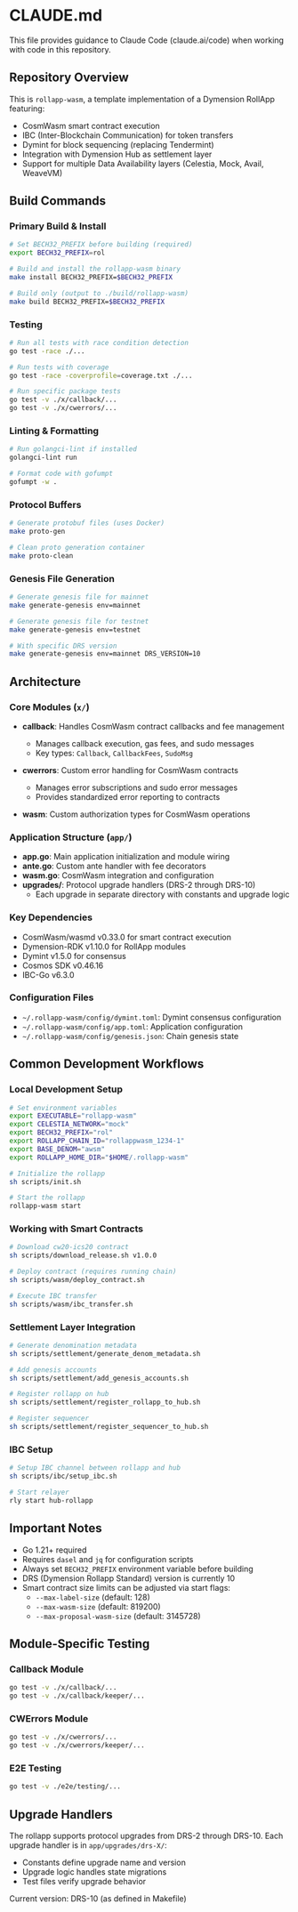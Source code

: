 # CLAUDE.md

This file provides guidance to Claude Code (claude.ai/code) when working with code in this repository.

## Repository Overview

This is `rollapp-wasm`, a template implementation of a Dymension RollApp featuring:

- CosmWasm smart contract execution
- IBC (Inter-Blockchain Communication) for token transfers
- Dymint for block sequencing (replacing Tendermint)
- Integration with Dymension Hub as settlement layer
- Support for multiple Data Availability layers (Celestia, Mock, Avail, WeaveVM)

## Build Commands

### Primary Build & Install

```bash
# Set BECH32_PREFIX before building (required)
export BECH32_PREFIX=rol

# Build and install the rollapp-wasm binary
make install BECH32_PREFIX=$BECH32_PREFIX

# Build only (output to ./build/rollapp-wasm)
make build BECH32_PREFIX=$BECH32_PREFIX
```

### Testing

```bash
# Run all tests with race condition detection
go test -race ./...

# Run tests with coverage
go test -race -coverprofile=coverage.txt ./...

# Run specific package tests
go test -v ./x/callback/...
go test -v ./x/cwerrors/...
```

### Linting & Formatting

```bash
# Run golangci-lint if installed
golangci-lint run

# Format code with gofumpt
gofumpt -w .
```

### Protocol Buffers

```bash
# Generate protobuf files (uses Docker)
make proto-gen

# Clean proto generation container
make proto-clean
```

### Genesis File Generation

```bash
# Generate genesis file for mainnet
make generate-genesis env=mainnet

# Generate genesis file for testnet  
make generate-genesis env=testnet

# With specific DRS version
make generate-genesis env=mainnet DRS_VERSION=10
```

## Architecture

### Core Modules (`x/`)

- **callback**: Handles CosmWasm contract callbacks and fee management
  - Manages callback execution, gas fees, and sudo messages
  - Key types: `Callback`, `CallbackFees`, `SudoMsg`
  
- **cwerrors**: Custom error handling for CosmWasm contracts
  - Manages error subscriptions and sudo error messages
  - Provides standardized error reporting to contracts

- **wasm**: Custom authorization types for CosmWasm operations

### Application Structure (`app/`)

- **app.go**: Main application initialization and module wiring
- **ante.go**: Custom ante handler with fee decorators
- **wasm.go**: CosmWasm integration and configuration
- **upgrades/**: Protocol upgrade handlers (DRS-2 through DRS-10)
  - Each upgrade in separate directory with constants and upgrade logic

### Key Dependencies

- CosmWasm/wasmd v0.33.0 for smart contract execution
- Dymension-RDK v1.10.0 for RollApp modules
- Dymint v1.5.0 for consensus
- Cosmos SDK v0.46.16
- IBC-Go v6.3.0

### Configuration Files

- `~/.rollapp-wasm/config/dymint.toml`: Dymint consensus configuration
- `~/.rollapp-wasm/config/app.toml`: Application configuration
- `~/.rollapp-wasm/config/genesis.json`: Chain genesis state

## Common Development Workflows

### Local Development Setup

```bash
# Set environment variables
export EXECUTABLE="rollapp-wasm"
export CELESTIA_NETWORK="mock"
export BECH32_PREFIX="rol"
export ROLLAPP_CHAIN_ID="rollappwasm_1234-1"
export BASE_DENOM="awsm"
export ROLLAPP_HOME_DIR="$HOME/.rollapp-wasm"

# Initialize the rollapp
sh scripts/init.sh

# Start the rollapp
rollapp-wasm start
```

### Working with Smart Contracts

```bash
# Download cw20-ics20 contract
sh scripts/download_release.sh v1.0.0

# Deploy contract (requires running chain)
sh scripts/wasm/deploy_contract.sh

# Execute IBC transfer
sh scripts/wasm/ibc_transfer.sh
```

### Settlement Layer Integration

```bash
# Generate denomination metadata
sh scripts/settlement/generate_denom_metadata.sh

# Add genesis accounts
sh scripts/settlement/add_genesis_accounts.sh

# Register rollapp on hub
sh scripts/settlement/register_rollapp_to_hub.sh

# Register sequencer
sh scripts/settlement/register_sequencer_to_hub.sh
```

### IBC Setup

```bash
# Setup IBC channel between rollapp and hub
sh scripts/ibc/setup_ibc.sh

# Start relayer
rly start hub-rollapp
```

## Important Notes

- Go 1.21+ required
- Requires `dasel` and `jq` for configuration scripts
- Always set `BECH32_PREFIX` environment variable before building
- DRS (Dymension Rollapp Standard) version is currently 10
- Smart contract size limits can be adjusted via start flags:
  - `--max-label-size` (default: 128)
  - `--max-wasm-size` (default: 819200)
  - `--max-proposal-wasm-size` (default: 3145728)

## Module-Specific Testing

### Callback Module

```bash
go test -v ./x/callback/...
go test -v ./x/callback/keeper/...
```

### CWErrors Module

```bash
go test -v ./x/cwerrors/...
go test -v ./x/cwerrors/keeper/...
```

### E2E Testing

```bash
go test -v ./e2e/testing/...
```

## Upgrade Handlers

The rollapp supports protocol upgrades from DRS-2 through DRS-10. Each upgrade handler is in `app/upgrades/drs-X/`:

- Constants define upgrade name and version
- Upgrade logic handles state migrations
- Test files verify upgrade behavior

Current version: DRS-10 (as defined in Makefile)
